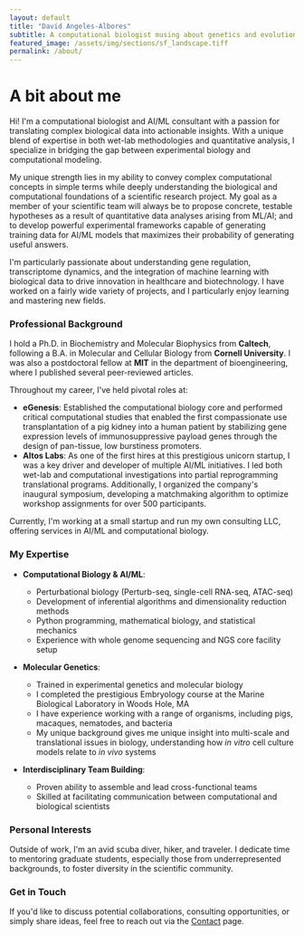 ```yaml
---
layout: default
title: "David Angeles-Albores"
subtitle: A computational biologist musing about genetics and evolution using AI
featured_image: /assets/img/sections/sf_landscape.tiff
permalink: /about/
---
```



# A bit about me

Hi! I'm a computational biologist and AI/ML consultant with a passion for translating complex biological data into actionable insights. With a unique blend of expertise in both wet-lab methodologies and quantitative analysis, I specialize in bridging the gap between experimental biology and computational modeling.

My unique strength lies in my ability to convey complex computational concepts in simple terms while deeply understanding the biological and computational foundations of a scientific research project. My goal as a member of your scientific team will always be
to propose concrete, testable hypotheses as a result of quantitative data analyses arising from ML/AI; and to develop powerful
experimental frameworks capable of generating training data for AI/ML models that maximizes their probability of generating useful
answers.

I'm particularly passionate about understanding gene regulation, transcriptome dynamics, and the integration of machine learning with biological data to drive innovation in healthcare and biotechnology. I have worked on a fairly wide variety of projects, and I
particularly enjoy learning and mastering new fields.

### Professional Background

I hold a Ph.D. in Biochemistry and Molecular Biophysics from **Caltech**, following a B.A. in Molecular and Cellular Biology from **Cornell University**. I was also a postdoctoral fellow at **MIT** in the department of bioengineering, where I published several peer-reviewed articles.

Throughout my career, I've held pivotal roles at:

- **eGenesis**: Established the computational biology core and performed critical computational studies that enabled the first compassionate use transplantation of a pig kidney into a human patient by stabilizing gene expression levels of immunosuppressive payload genes through the design of pan-tissue, low burstiness promoters.
- **Altos Labs**: As one of the first hires at this prestigious unicorn startup, I was a key driver and developer of multiple AI/ML initiatives. I led both wet-lab and computational investigations into partial reprogramming translational programs. Additionally, I organized the company's inaugural symposium, developing a matchmaking algorithm to optimize workshop assignments for over 500 participants.

Currently, I'm working at a small startup and run my own consulting LLC, offering services in AI/ML and computational biology.

### My Expertise

- **Computational Biology & AI/ML**:
  - Perturbational biology (Perturb-seq, single-cell RNA-seq, ATAC-seq)
  - Development of inferential algorithms and dimensionality reduction methods
  - Python programming, mathematical biology, and statistical mechanics
  - Experience with whole genome sequencing and NGS core facility setup

- **Molecular Genetics**:
  - Trained in experimental genetics and molecular biology
  - I completed the prestigious Embryology course at the Marine Biological Laboratory in Woods Hole, MA
  - I have experience working with a range of organisms, including pigs, macaques, nematodes, and bacteria
  - My unique background gives me unique insight into multi-scale and translational issues in biology, understanding how *in vitro* cell culture models relate to *in vivo* systems

- **Interdisciplinary Team Building**:
  - Proven ability to assemble and lead cross-functional teams
  - Skilled at facilitating communication between computational and biological scientists

### Personal Interests

Outside of work, I'm an avid scuba diver, hiker, and traveler. I dedicate time to mentoring graduate students, especially those from underrepresented backgrounds, to foster diversity in the scientific community.

### Get in Touch

If you'd like to discuss potential collaborations, consulting opportunities, or simply share ideas, feel free to reach out via the [Contact](/contact/) page.
